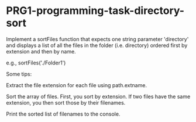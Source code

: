# PRG1-programming-task-directory-sort

Implement a sortFiles function that expects one string parameter 'directory' and
displays a list of all the files in the folder (i.e. directory)
ordered first by extension and then by name.

e.g., sortFiles('./Folder1')


Some tips:

Extract the file extension for each file using path.extname.

Sort the array of files. First, you sort by extension. If two files have the same extension, you then sort those by their filenames. 

Print the sorted list of filenames to the console.